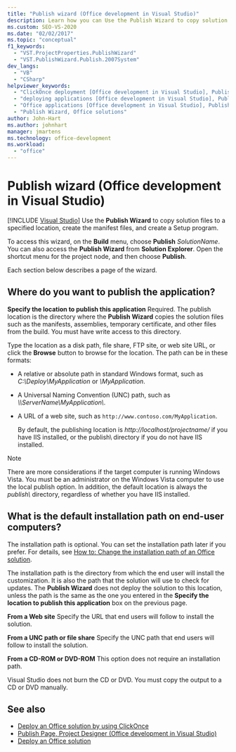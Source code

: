 ```yaml
---
title: "Publish wizard (Office development in Visual Studio)"
description: Learn how you can Use the Publish Wizard to copy solution files to a specified location, create the manifest files, and create a Setup program in Visual Studio.
ms.custom: SEO-VS-2020
ms.date: "02/02/2017"
ms.topic: "conceptual"
f1_keywords:
  - "VST.ProjectProperties.PublishWizard"
  - "VST.PublishWizard.Publish.2007System"
dev_langs:
  - "VB"
  - "CSharp"
helpviewer_keywords:
  - "ClickOnce deployment [Office development in Visual Studio], Publish Wizard"
  - "deploying applications [Office development in Visual Studio], Publish Wizard"
  - "Office applications [Office development in Visual Studio], Publish Wizard"
  - "Publish Wizard, Office solutions"
author: John-Hart
ms.author: johnhart
manager: jmartens
ms.technology: office-development
ms.workload:
  - "office"
---
```

# Publish wizard (Office development in Visual Studio)

 [!INCLUDE [Visual Studio](~/includes/applies-to-version/vs-windows-only.md)]
  Use the **Publish Wizard** to copy solution files to a specified location, create the manifest files, and create a Setup program.

 To access this wizard, on the **Build** menu, choose **Publish** *SolutionName*. You can also access the **Publish Wizard** from **Solution Explorer**. Open the shortcut menu for the project node, and then choose **Publish**.

 Each section below describes a page of the wizard.

## Where do you want to publish the application?
 **Specify the location to publish this application**
 Required. The publish location is the directory where the **Publish Wizard** copies the solution files such as the manifests, assemblies, temporary certificate, and other files from the build. You must have write access to this directory.

 Type the location as a disk path, file share, FTP site, or web site URL, or click the **Browse** button to browse for the location. The path can be in these formats:

- A relative or absolute path in standard Windows format, such as *C:\Deploy\MyApplication* or *\MyApplication*.

- A Universal Naming Convention (UNC) path, such as *\\\ServerName\MyApplication\\*.

- A URL of a web site, such as `http://www.contoso.com/MyApplication`.

  By default, the publishing location is *http://localhost/projectname/* if you have IIS installed, or the publish\ directory if you do not have IIS installed.

> [!NOTE]
> There are more considerations if the target computer is running Windows Vista. You must be an administrator on the Windows Vista computer to use the local publish option. In addition, the default location is always the *publish\\* directory, regardless of whether you have IIS installed.

## What is the default installation path on end-user computers?
 The installation path is optional. You can set the installation path later if you prefer. For details, see [How to: Change the installation path of an Office solution](/previous-versions/bb608626(v=vs.110)).

 The installation path is the directory from which the end user will install the customization. It is also the path that the solution will use to check for updates. The **Publish Wizard** does not deploy the solution to this location, unless the path is the same as the one you entered in the **Specify the location to publish this application** box on the previous page.

 **From a Web site**
 Specify the URL that end users will follow to install the solution.

 **From a UNC path or file share**
 Specify the UNC path that end users will follow to install the solution.

 **From a CD-ROM or DVD-ROM**
 This option does not require an installation path.

 Visual Studio does not burn the CD or DVD. You must copy the output to a CD or DVD manually.

## See also
- [Deploy an Office solution by using ClickOnce](../vsto/deploying-an-office-solution-by-using-clickonce.md)
- [Publish Page, Project Designer &#40;Office development in Visual Studio&#41;](../vsto/publish-page-project-designer-office-development-in-visual-studio.md)
- [Deploy an Office solution](../vsto/deploying-an-office-solution.md)